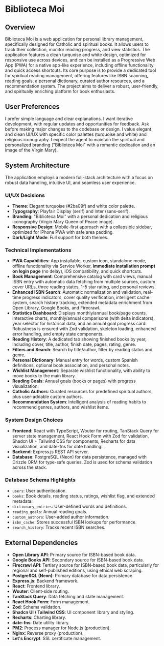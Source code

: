 # Biblioteca Moi

## Overview
Biblioteca Moi is a web application for personal library management, specifically designed for Catholic and spiritual books. It allows users to track their collection, monitor reading progress, and view statistics. The application features a clean turquoise and white design, optimized for responsive use across devices, and can be installed as a Progressive Web App (PWA) for a native app-like experience, including offline functionality and quick access shortcuts. Its core purpose is to provide a dedicated tool for spiritual reading management, offering features like ISBN scanning, reading goals, a personal dictionary, curated author resources, and a recommendation system. The project aims to deliver a robust, user-friendly, and spiritually enriching platform for book enthusiasts.

## User Preferences
I prefer simple language and clear explanations. I want iterative development, with regular updates and opportunities for feedback. Ask before making major changes to the codebase or design. I value elegant and clean UI/UX with specific color palettes (turquoise and white) and religious iconography. I expect the agent to maintain the spiritual and personalized branding ("Biblioteca Moi" with a romantic dedication and an image of the Virgin Mary).

## System Architecture
The application employs a modern full-stack architecture with a focus on robust data handling, intuitive UI, and seamless user experience.

### UI/UX Decisions
- **Theme**: Elegant turquoise (#2ba09f) and white color palette.
- **Typography**: Playfair Display (serif) and Inter (sans-serif).
- **Branding**: "Biblioteca Moi" with a personal dedication and religious iconography (Virgin Mary Queen of Peace image).
- **Responsive Design**: Mobile-first approach with a collapsible sidebar, optimized for iPhone PWA with safe area padding.
- **Dark/Light Mode**: Full support for both themes.

### Technical Implementations
- **PWA Capabilities**: App installable, custom icon, standalone mode, offline functionality via Service Worker, **immediate installation prompt on login page** (no delay), iOS compatibility, and quick shortcuts.
- **Book Management**: Comprehensive catalog with card views, manual ISBN entry with automatic data fetching from multiple sources, custom cover URLs, three reading states, 1-5 star rating, and personal reviews.
- **Enhanced ISBN Search**: Automatic normalization and validation, real-time progress indicators, cover quality verification, intelligent cache system, search history tracking, extended metadata enrichment from Open Library, Google Books, and Firecrawl.
- **Statistics Dashboard**: Displays monthly/annual book/page counts, interactive charts, monthly/annual comparisons (with delta indicators), year selector for historical data, and an annual goal progress card. Robustness is ensured with Zod validation, skeleton loading, enhanced error handling, and empty state components.
- **Reading History**: A dedicated tab showing finished books by year, including cover, title, author, finish date, pages, rating, genre.
- **Filters and Search**: Search by title/author, filter by reading status and genre.
- **Personal Dictionary**: Manual entry for words, custom Spanish definitions, optional book association, and personal notes.
- **Wishlist Management**: Separate wishlist functionality, with ability to move books to the main library.
- **Reading Goals**: Annual goals (books or pages) with progress visualization.
- **Catholic Authors**: Curated resources for predefined spiritual authors, plus user-addable custom authors.
- **Recommendation System**: Intelligent analysis of reading habits to recommend genres, authors, and wishlist items.

### System Design Choices
- **Frontend**: React with TypeScript, Wouter for routing, TanStack Query for server state management, React Hook Form with Zod for validation, Shadcn UI + Tailwind CSS for components, Recharts for data visualization, and date-fns for date handling.
- **Backend**: Express.js REST API server.
- **Database**: PostgreSQL (Neon) for data persistence, managed with Drizzle ORM for type-safe queries. Zod is used for schema validation across the stack.

### Database Schema Highlights
- `users`: User authentication.
- `books`: Book details, reading status, ratings, wishlist flag, and extended metadata.
- `dictionary_entries`: User-defined words and definitions.
- `reading_goals`: Annual reading goals.
- `custom_authors`: User-added author information.
- `isbn_cache`: Stores successful ISBN lookups for performance.
- `search_history`: Tracks recent ISBN searches.

## External Dependencies
- **Open Library API**: Primary source for ISBN-based book data.
- **Google Books API**: Secondary source for ISBN-based book data.
- **Firecrawl API**: Tertiary source for ISBN-based book data, particularly for regional and self-published editions, using ethical web scraping.
- **PostgreSQL (Neon)**: Primary database for data persistence.
- **Express.js**: Backend framework.
- **React**: Frontend library.
- **Wouter**: Client-side routing.
- **TanStack Query**: Data fetching and state management.
- **React Hook Form**: Form management.
- **Zod**: Schema validation.
- **Shadcn UI / Tailwind CSS**: UI component library and styling.
- **Recharts**: Charting library.
- **date-fns**: Date utility library.
- **PM2**: Process manager for Node.js (production).
- **Nginx**: Reverse proxy (production).
- **Let's Encrypt**: SSL certificate management.
